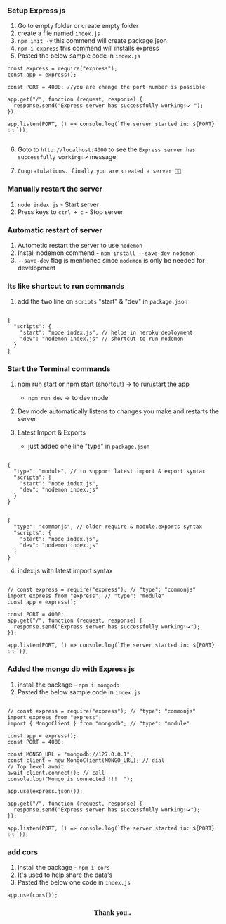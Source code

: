 
### Setup Express js

1. Go to empty folder or create empty folder
2. create a file named `index.js`
3. `npm init -y` this commend will create package.json
4. `npm i express`  this commend will installs express
5. Pasted the below sample code in `index.js`
```
const express = require("express");
const app = express();

const PORT = 4000; //you are change the port number is possible

app.get("/", function (request, response) {
  response.send("Express server has successfully working✨✔ ");
});

app.listen(PORT, () => console.log(`The server started in: ${PORT} ✨✨`));


```
6. Goto to `http://localhost:4000` to see the `Express server has successfully working✨✔` message.

7. `Congratulations. finally you are created a server 🎉🎉`

### Manually restart the server

1. `node index.js` - Start server
2. Press keys to `ctrl + c` - Stop server

### Automatic restart of server

1. Autometic restart the server to use `nodemon`
2. Install nodemon commend - `npm install --save-dev nodemon`
3. `--save-dev` flag is mentioned since `nodemon` is only be needed for development


### Its like shortcut to run commands

1. add the two line on `scripts` "start" & "dev" in `package.json` 

```

{
  "scripts": {
    "start": "node index.js", // helps in heroku deployment
    "dev": "nodemon index.js" // shortcut to run nodemon
  }
}

```
### Start the Terminal commands
1. npm run start or npm start (shortcut) -> to run/start the app
    - `npm run dev` -> to dev mode

2. Dev mode automatically listens to changes you make and restarts the server

3. Latest Import & Exports
    - just added one line "type" in `package.json`
```

{
  "type": "module", // to support latest import & export syntax
  "scripts": {
    "start": "node index.js",
    "dev": "nodemon index.js"
  }
}

```
```

{
  "type": "commonjs", // older require & module.exports syntax
  "scripts": {
    "start": "node index.js",
    "dev": "nodemon index.js"
  }
}

```
4. index.js with latest import syntax
```

// const express = require("express"); // "type": "commonjs"
import express from "express"; // "type": "module"
const app = express();

const PORT = 4000;
app.get("/", function (request, response) {
  response.send("Express server has successfully working✨✔");
});

app.listen(PORT, () => console.log(`The server started in: ${PORT} ✨✨`));

```

### Added the mongo db with Express js

1. install the package - `npm i mongodb`
2.  Pasted the below sample code in `index.js`

```

// const express = require("express"); // "type": "commonjs"
import express from "express";
import { MongoClient } from "mongodb"; // "type": "module"

const app = express();
const PORT = 4000;

const MONGO_URL = "mongodb://127.0.0.1";
const client = new MongoClient(MONGO_URL); // dial
// Top level await
await client.connect(); // call
console.log("Mongo is connected !!!  ");

app.use(express.json());

app.get("/", function (request, response) {
  response.send("Express server has successfully working✨✔");
});

app.listen(PORT, () => console.log(`The server started in: ${PORT} ✨✨`));

```

### add cors

1. install the package - `npm i cors`
2. It's used to help share the data's 
3. Pasted the below one code in `index.js`
```
app.use(cors());
```
<!DOCTYPE html>
<html lang="en">
<head>
    <meta charset="UTF-8">
    <meta http-equiv="X-UA-Compatible" content="IE=edge">
    <meta name="viewport" content="width=device-width, initial-scale=1.0">
</head>
<body>
    <h3 style="text-align: center; font-family: cursive;">Thank you..🙏🙏</h3>
</body>
</html>